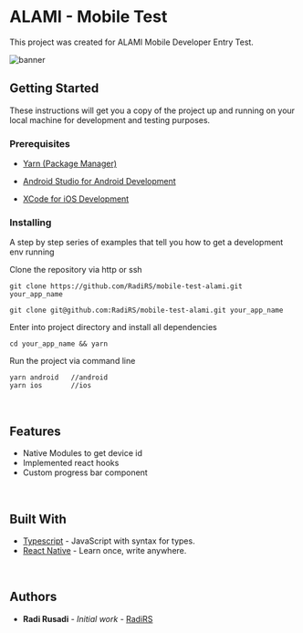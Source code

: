 # ALAMI - Mobile Test

This project was created for ALAMI Mobile Developer Entry Test.

![banner](preview.gif)

## Getting Started

These instructions will get you a copy of the project up and running on your local machine for development and testing purposes.

### Prerequisites

- [Yarn (Package Manager)](https://yarnpkg.com)

- [Android Studio for Android Development](https://developer.android.com/studio)

- [XCode for iOS Development](https://developer.apple.com/xcode/)

### Installing

A step by step series of examples that tell you how to get a development env running

Clone the repository via http or ssh

```
git clone https://github.com/RadiRS/mobile-test-alami.git your_app_name
```

```
git clone git@github.com:RadiRS/mobile-test-alami.git your_app_name
```

Enter into project directory and install all dependencies

```
cd your_app_name && yarn
```

Run the project via command line

```
yarn android   //android
yarn ios       //ios
```

<p>&nbsp;</p>

## Features

- Native Modules to get device id
- Implemented react hooks
- Custom progress bar component

<p>&nbsp;</p>

## Built With

- [Typescript](https://www.typescriptlang.org/) - JavaScript with syntax for types.
- [React Native](https://facebook.github.io/react-native) - Learn once, write anywhere.

<p>&nbsp;</p>

## Authors

- **Radi Rusadi** - _Initial work_ - [RadiRS](https://github.com/RadiRS)
